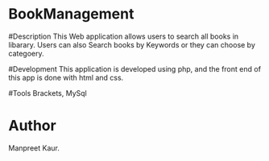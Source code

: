 # BookManagement
 
#Description
This Web application allows users to search all books in libarary. Users can also Search books by Keywords or they can choose by categoery.

#Development
This application is developed using php, and the front end of this app is done with html and css.

#Tools 
Brackets, MySql

# Author
Manpreet Kaur.
